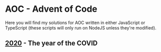 # AOC - Advent of Code
Here you will find my solutions for AOC written in either JavaScript or TypeScript (these scripts will only run on NodeJS unless they're modified).

## [2020](./2020) - The year of the COVID